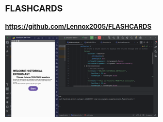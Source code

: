 # FLASHCARDS
## https://github.com/Lennox2005/FLASHCARDS
![image alt](https://github.com/Lennox2005/FLASHCARDS/blob/2de0f98ce782107313bcc8d4fb02ca87881bd45e/y.PNG)
